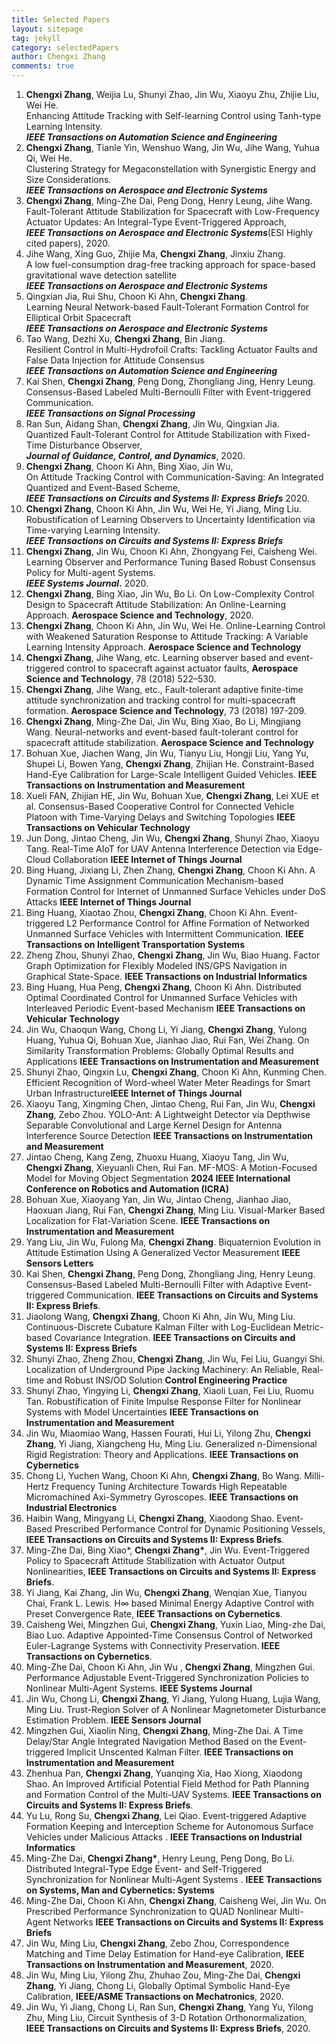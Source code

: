 ```yaml
---
title: Selected Papers
layout: sitepage
tag: jekyll
category: selectedPapers
author: Chengxi Zhang
comments: true
---
```

<ol> 
<li><b>Chengxi Zhang</b>, Weijia Lu, Shunyi Zhao, Jin Wu, Xiaoyu Zhu, Zhijie Liu, Wei He.<br>
Enhancing Attitude Tracking with Self-learning Control using Tanh-type Learning Intensity.<br>
<b><i>IEEE Transactions on Automation Science and Engineering</i></b></li>
<li><b>Chengxi Zhang</b>, Tianle Yin, Wenshuo Wang, Jin Wu, Jihe Wang, Yuhua Qi, Wei He. <br>
Clustering Strategy for Megaconstellation with Synergistic Energy and Size Considerations. <br>
<b><i>IEEE Transactions on Aerospace and Electronic Systems</i></b></li>
<li><b>Chengxi Zhang</b>, Ming-Zhe Dai, Peng Dong, Henry Leung, Jihe Wang. <br>
Fault-Tolerant Attitude Stabilization for Spacecraft with Low-Frequency Actuator Updates: An Integral-Type Event-Triggered Approach, <br>
<b><i>IEEE Transactions on Aerospace and Electronic Systems</i></b>(ESI Highly cited papers), 2020.</li>
<li>Jihe Wang, Xing Guo, Zhijie Ma, <b>Chengxi Zhang</b>, Jinxiu Zhang. <br>
A low fuel-consumption drag-free tracking approach for space-based gravitational wave detection satellite<br>
<b><i>IEEE Transactions on Aerospace and Electronic Systems</i></b></li>
<li>Qingxian Jia, Rui Shu, Choon Ki Ahn, <b>Chengxi Zhang</b>. <br>
Learning Neural Network-based Fault-Tolerant Formation Control for Elliptical Orbit Spacecraft <br>
<b><i>IEEE Transactions on Aerospace and Electronic Systems</i></b></li>
<li>Tao Wang, Dezhi Xu, <b>Chengxi Zhang</b>, Bin Jiang. <br>
Resilient Control in Multi-Hydrofoil Crafts: Tackling Actuator Faults and False Data Injection for Attitude Consensus<br>
<b><i>IEEE Transactions on Automation Science and Engineering</i></b></li>
<li>Kai Shen, <b>Chengxi Zhang</b>, Peng Dong, Zhongliang Jing, Henry Leung. <br>
Consensus-Based Labeled Multi-Bernoulli Filter with Event-triggered Communication. <br>
<b><i>IEEE Transactions on Signal Processing</i></b></li>
<li>Ran Sun, Aidang Shan, <b>Chengxi Zhang</b>, Jin Wu, Qingxian Jia. <br>
Quantized Fault-Tolerant Control for Attitude Stabilization with Fixed-Time Disturbance Observer, <br>
<b><i>Journal of Guidance, Control, and Dynamics</i></b>, 2020.</li>
<li><b>Chengxi Zhang</b>, Choon Ki Ahn, Bing Xiao, Jin Wu, <br>
On Attitude Tracking Control with Communication-Saving: An Integrated Quantized and Event-Based Scheme, <br>
<b><i>IEEE Transactions on Circuits and Systems II: Express Briefs</i></b> 2020.</li>
<li><b>Chengxi Zhang</b>, Choon Ki Ahn, Jin Wu, Wei He, Yi Jiang, Ming Liu. <br>
Robustification of Learning Observers to Uncertainty Identification via Time-varying Learning Intensity. <br>
<b><i>IEEE Transactions on Circuits and Systems II: Express Briefs</i></b></li>
<li><b>Chengxi Zhang</b>, Jin Wu, Choon Ki Ahn, Zhongyang Fei, Caisheng Wei. <br>
Learning Observer and Performance Tuning Based Robust Consensus Policy for Multi-agent Systems. <br>
<b><i>IEEE Systems Journal</i>.</b> 2020.</li>
<li><b>Chengxi Zhang</b>, Bing Xiao, Jin Wu, Bo Li. On Low-Complexity Control Design to Spacecraft Attitude Stabilization: An Online-Learning Approach. <b>Aerospace Science and Technology</b>, 2020.</li>
<li><b>Chengxi Zhang</b>, Choon Ki Ahn, Jin Wu, Wei He. Online-Learning Control with Weakened Saturation Response to Attitude Tracking: A Variable Learning Intensity Approach. <b>Aerospace Science and Technology</b> </li>
<li><b>Chengxi Zhang</b>, Jihe Wang, etc. Learning observer based and event-triggered control to spacecraft against actuator faults, <b>Aerospace Science and Technology</b>, 78 (2018) 522–530.</li>
<li><b>Chengxi Zhang</b>, Jihe Wang, etc., Fault-tolerant adaptive finite-time attitude synchronization and tracking control for multi-spacecraft formation. <b>Aerospace Science and Technology</b>, 73 (2018) 197-209.</li>
<li><b>Chengxi Zhang</b>, Ming-Zhe Dai, Jin Wu, Bing Xiao, Bo Li, Mingjiang Wang. 
Neural-networks and event-based fault-tolerant control for spacecraft attitude stabilization.
<b> Aerospace Science and Technology</b></li>
<li>Bohuan Xue, Jiachen Wang, Jin Wu, Tianyu Liu, Hongji Liu, Yang Yu, Shupei Li, Bowen Yang, <b>Chengxi Zhang</b>, Zhijian He. Constraint-Based Hand-Eye Calibration for Large-Scale Intelligent Guided Vehicles. <b>IEEE Transactions on Instrumentation and Measurement</b></li>
<li>Xueli FAN, Zhijian HE, Jin Wu, Bohuan Xue, <b>Chengxi Zhang</b>, Lei XUE et al. Consensus-Based Cooperative Control for Connected Vehicle Platoon with Time-Varying Delays and Switching Topologies <b>IEEE Transactions on Vehicular Technology</b></li>
<li>Jun Dong, Jintao Cheng, Jin Wu, <b>Chengxi Zhang</b>, Shunyi Zhao, Xiaoyu Tang. Real-Time AIoT for UAV Antenna Interference Detection via Edge-Cloud Collaboration <b>IEEE Internet of Things Journal</b></li>
<li>Bing Huang, Jixiang Li, Zhen Zhang, <b>Chengxi Zhang</b>, Choon Ki Ahn. A Dynamic Time Assignment Communication Mechanism-based Formation Control for Internet of Unmanned Surface Vehicles under DoS Attacks <b>IEEE Internet of Things Journal</b></li>
<li>Bing Huang, Xiaotao Zhou, <b>Chengxi Zhang</b>, Choon Ki Ahn. Event-triggered L2 Performance Control for Affine Formation of Networked Unmanned Surface Vehicles with Intermittent Communication. <b>IEEE Transactions on Intelligent Transportation Systems</b></li>
<li>Zheng Zhou, Shunyi Zhao, <b>Chengxi Zhang</b>, Jin Wu, Biao Huang. Factor Graph Optimization for Flexibly Modeled INS/GPS Navigation in Graphical State-Space. <b>IEEE Transactions on Industrial Informatics</b></li>
<li>Bing Huang, Hua Peng, <b>Chengxi Zhang</b>, Choon Ki Ahn. Distributed Optimal Coordinated Control for Unmanned Surface Vehicles with Interleaved Periodic Event-based Mechanism <b>IEEE Transactions on Vehicular Technology</b></li>	
<li>Jin Wu, Chaoqun Wang, Chong Li, Yi Jiang, <b>Chengxi Zhang</b>, Yulong Huang, Yuhua Qi, Bohuan Xue, Jianhao Jiao, Rui Fan, Wei Zhang. On Similarity Transformation Problems: Globally Optimal Results and Applications <b>IEEE Transactions on Instrumentation and Measurement</b></li>
<li>Shunyi Zhao, Qingxin Lu, <b>Chengxi Zhang</b>, Choon Ki Ahn, Kunming Chen. Efficient Recognition of Word-wheel Water Meter Readings for Smart Urban Infrastructure<b>IEEE Internet of Things Journal</b></li>
<li>Xiaoyu Tang, Xingming Chen, Jintao Cheng, Rui Fan, Jin Wu, <b>Chengxi Zhang</b>, Zebo Zhou. YOLO-Ant: A Lightweight Detector via Depthwise Separable Convolutional and Large Kernel Design for Antenna Interference Source Detection <b>IEEE Transactions on Instrumentation and Measurement</b> </li>
<li>Jintao Cheng, Kang Zeng, Zhuoxu Huang, Xiaoyu Tang, Jin Wu, <b>Chengxi Zhang</b>, Xieyuanli Chen, Rui Fan.  MF-MOS: A Motion-Focused Model for Moving Object Segmentation <b>2024 IEEE International Conference on Robotics and Automation (ICRA)</b></li>
<li>Bohuan Xue, Xiaoyang Yan, Jin Wu, Jintao Cheng, Jianhao Jiao, Haoxuan Jiang, Rui Fan, <b>Chengxi Zhang</b>, Ming Liu. Visual-Marker Based Localization for Flat-Variation Scene.  <b>IEEE Transactions on Instrumentation and Measurement</b></li>
<li>Yang Liu, Jin Wu, Fulong Ma, <b>Chengxi Zhang</b>. Biquaternion Evolution in Attitude Estimation Using A Generalized Vector Measurement <b>IEEE Sensors Letters</b></li>
<li>Kai Shen, <b>Chengxi Zhang</b>, Peng Dong, Zhongliang Jing, Henry Leung.  Consensus-Based Labeled Multi-Bernoulli Filter with Adaptive Event-triggered Communication. <b>IEEE Transactions on Circuits and Systems II: Express Briefs</b>. </li>
<li>Jiaolong Wang, <b>Chengxi Zhang</b>, Choon Ki Ahn, Jin Wu, Ming Liu. Continuous-Discrete Cubature Kalman Filter with Log-Euclidean Metric-based Covariance Integration.  <b>IEEE Transactions on Circuits and Systems II: Express Briefs</b></li>
<li>Shunyi Zhao, Zheng Zhou, <b>Chengxi Zhang</b>, Jin Wu, Fei Liu, Guangyi Shi. Localization of Underground Pipe Jacking Machinery: An Reliable, Real-time and Robust INS/OD Solution <b>Control Engineering Practice</b></li>
<li>Shunyi Zhao, Yingying Li, <b>Chengxi Zhang</b>, Xiaoli Luan, Fei Liu, Ruomu Tan. Robustification of Finite Impulse Response Filter for Nonlinear Systems with Model Uncertainties <b>IEEE Transactions on Instrumentation and Measurement</b></li>
<li>Jin Wu, Miaomiao Wang, Hassen Fourati, Hui Li, Yilong Zhu, <b>Chengxi Zhang</b>, Yi Jiang, Xiangcheng Hu, Ming Liu. Generalized n-Dimensional Rigid Registration: Theory and Applications.  <b>IEEE Transactions on Cybernetics</b> </li>
<li>Chong Li, Yuchen Wang, Choon Ki Ahn, <b>Chengxi Zhang</b>, Bo Wang. Milli-Hertz Frequency Tuning Architecture Towards High Repeatable Micromachined Axi-Symmetry Gyroscopes. <b>IEEE Transactions on Industrial Electronics</b></li>
<li>Haibin Wang, Mingyang Li, <b>Chengxi Zhang</b>, Xiaodong Shao. Event-Based Prescribed Performance Control for Dynamic Positioning Vessels, <b>IEEE Transactions on Circuits and Systems II: Express Briefs</b>. </li>
<li>Ming-Zhe Dai, Bing Xiao*, <b>Chengxi Zhang*</b>, Jin Wu. Event-Triggered Policy to Spacecraft Attitude Stabilization with Actuator Output Nonlinearities, <b>IEEE Transactions on Circuits and Systems II: Express Briefs</b>. </li>
<li>Yi Jiang, Kai Zhang, Jin Wu, <b>Chengxi Zhang</b>, Wenqian Xue, Tianyou Chai, Frank L. Lewis. H∞ based Minimal Energy Adaptive Control with Preset Convergence Rate, <b>IEEE Transactions on Cybernetics</b>. </li>
<li>Caisheng Wei, Mingzhen Gui, <b>Chengxi Zhang</b>, Yuxin Liao, Ming-zhe Dai, Biao Luo. Adaptive Appointed-Time Consensus Control of Networked Euler-Lagrange Systems with Connectivity Preservation.<b> IEEE Transactions on Cybernetics</b>. </li>
<li>Ming-Zhe Dai, Choon Ki Ahn, Jin Wu , <b>Chengxi Zhang</b>, Mingzhen Gui. Performance Adjustable Event-Triggered Synchronization Policies to Nonlinear Multi-Agent Systems. <b>IEEE Systems Journal </b>  </li>
<li>Jin Wu, Chong Li, <b>Chengxi Zhang</b>, Yi Jiang, Yulong Huang, Lujia Wang, Ming Liu. Trust-Region Solver of A Nonlinear Magnetometer Disturbance Estimation Problem. <b>IEEE Sensors Journal </b> </li>
<li>Mingzhen Gui, Xiaolin Ning, <b>Chengxi Zhang</b>, Ming-Zhe Dai. A Time Delay/Star Angle Integrated Navigation Method Based on the Event-triggered Implicit Unscented Kalman Filter. <b>IEEE Transactions on Instrumentation and Measurement</b> </li>
<li>Zhenhua Pan, <b>Chengxi Zhang</b>, Yuanqing Xia, Hao Xiong, Xiaodong Shao. An Improved Artificial Potential Field Method for Path Planning and Formation Control of the Multi-UAV Systems. <b> IEEE Transactions on Circuits and Systems II: Express Briefs</b>. </li>
<li>Yu Lu, Rong Su, <b>Chengxi Zhang</b>, Lei Qiao. Event-triggered Adaptive Formation Keeping and Interception Scheme for Autonomous Surface Vehicles under Malicious Attacks . <b>IEEE Transactions on Industrial Informatics </b> </li>
<li>Ming-Zhe Dai, <b>Chengxi Zhang*</b>, Henry Leung, Peng Dong, Bo Li. Distributed Integral-Type Edge Event- and Self-Triggered Synchronization for Nonlinear Multi-Agent Systems . <b>IEEE Transactions on Systems, Man and Cybernetics: Systems  </b></li>
<li>Ming-Zhe Dai, Choon Ki Ahn, <b>Chengxi Zhang</b>, Caisheng Wei, Jin Wu. On Prescribed Performance Synchronization to QUAD Nonlinear Multi-Agent Networks <b>IEEE Transactions on Circuits and Systems II: Express Briefs </b></li>
<li>Jin Wu, Ming Liu, <b>Chengxi Zhang</b>, Zebo Zhou, Correspondence Matching and Time Delay Estimation for Hand-eye Calibration, <b>IEEE Transactions on Instrumentation and Measurement</b>, 2020.</li>
<li>Jin Wu, Ming Liu, Yilong Zhu, Zhuhao Zou, Ming-Zhe Dai, <b>Chengxi Zhang</b>, Yi Jiang, Chong Li, Globally Optimal Symbolic Hand-Eye Calibration, <b>IEEE/ASME Transactions on Mechatronics</b>, 2020.</li>
<li>Jin Wu, Yi Jiang, Chong Li, Ran Sun, <b>Chengxi Zhang</b>, Yang Yu, Yilong Zhu, Ming Liu, Circuit Synthesis of 3-D Rotation Orthonormalization, <b>IEEE Transactions on Circuits and Systems II: Express Briefs</b>, 2020.</li>
</ol>




